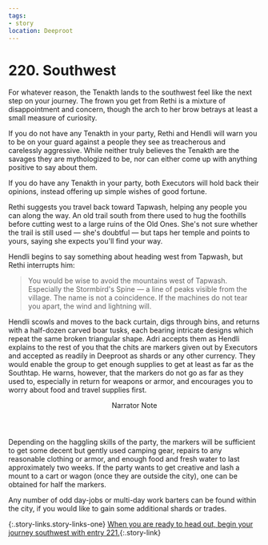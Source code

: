 ```yaml
---
tags:
- story
location: Deeproot
---
```


# 220. Southwest

For whatever reason, the Tenakth lands to the southwest feel like the next step on your journey.
The frown you get from Rethi is a mixture of disappointment and concern, though the arch to her brow betrays at least a small measure of curiosity.

If you do not have any Tenakth in your party, Rethi and Hendli will warn you to be on your guard against a people they see as treacherous and carelessly aggressive.
While neither truly believes the Tenakth are the savages they are mythologized to be, nor can either come up with anything positive to say about them.

If you do have any Tenakth in your party, both Executors will hold back their opinions, instead offering up simple wishes of good fortune.

Rethi suggests you travel back toward Tapwash, helping any people you can along the way.
An old trail south from there used to hug the foothills before cutting west to a large ruins of the Old Ones.
She's not sure whether the trail is still used — she's doubtful — but taps her temple and points to yours, saying she expects you'll find your way.

Hendli begins to say something about heading west from Tapwash, but Rethi interrupts him:

> You would be wise to avoid the mountains west of Tapwash.
> Especially the Stormbird's Spine — a line of peaks visible from the village.
> The name is not a coincidence.
> If the machines do not tear you apart, the wind and lightning will.

Hendli scowls and moves to the back curtain, digs through bins, and returns with a half-dozen carved boar tusks, each bearing intricate designs which repeat the same broken triangular shape.
Adri accepts them as Hendli explains to the rest of you that the chits are markers given out by Executors and accepted as readily in Deeproot as shards or any other currency.
They would enable the group to get enough supplies to get at least as far as the Southtap.
He warns, however, that the markers do not go as far as they used to, especially in return for weapons or armor, and encourages you to worry about food and travel supplies first.

<aside class="narrator-note">
<header>Narrator Note</header>
Depending on the haggling skills of the party, the markers will be sufficient to get some decent but gently used camping gear, repairs to any reasonable clothing or armor, and enough food and fresh water to last approximately two weeks.
If the party wants to get creative and lash a mount to a cart or wagon (once they are outside the city), one can be obtained for half the markers.
</aside>

Any number of odd day-jobs or multi-day work barters can be found within the city, if you would like to gain some additional shards or trades.

{:.story-links.story-links-one}
[When you are ready to head out, begin your journey southwest with entry 221.](221-to-tapwash.md){:.story-link}
